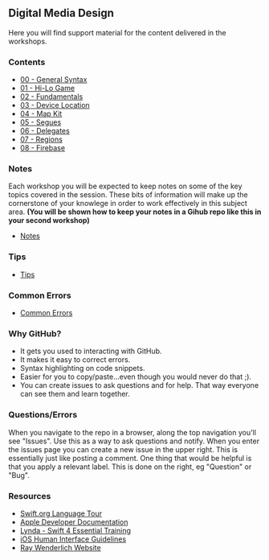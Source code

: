## Digital Media Design

Here you will find support material for the content delivered in the workshops.

### Contents
+ [00 - General Syntax](https://github.com/KyleGoslan/Digital-Media-Design/tree/master/00%20-%20General%20Syntax)
+ [01 - Hi-Lo Game](https://github.com/KyleGoslan/Digital-Media-Design/tree/master/01%20-%20Hi-Lo%20Game)
+ [02 - Fundamentals](https://github.com/KyleGoslan/Digital-Media-Design/tree/master/02%20-%20Fundamentals)
+ [03 - Device Location](https://github.com/KyleGoslan/Digital-Media-Design/tree/master/03%20-%20Device%20Location)
+ [04 - Map Kit](https://github.com/KyleGoslan/Digital-Media-Design/tree/master/04%20-%20Map%20Kit)
+ [05 - Segues](https://github.com/KyleGoslan/Digital-Media-Design/tree/master/05%20-%20Segues)
+ [06 - Delegates](https://github.com/KyleGoslan/Digital-Media-Design/tree/master/06%20-%20Delegates)
+ [07 - Regions](https://github.com/KyleGoslan/Digital-Media-Design/tree/master/07%20-%20Regions)
+ [08 - Firebase](https://github.com/KyleGoslan/Digital-Media-Design/tree/master/08%20-%20Firebase)
<!--+ [07 - Image Picker](https://github.com/KyleGoslan/Digital-Media-Design/tree/master/07%20-%20Image%20Picker)-->
<!--+ [08 - TableViews](https://github.com/KyleGoslan/Digital-Media-Design/tree/master/08%20-%20TableViews)-->
<!--+ [09 - CocoaPods](https://github.com/KyleGoslan/Digital-Media-Design/tree/master/09%20-%20CocoaPods)-->
<!--+ [10 - Firebase](https://github.com/KyleGoslan/Digital-Media-Design/tree/master/10%20-%20Firebase)-->

### Notes

Each workshop you will be expected to keep notes on some of the key topics covered in the session. These bits of information will make up the cornerstone of your knowlege in order to work effectively in this subject area. **(You will be shown how to keep your notes in a Gihub repo like this in your second workshop)**

+ [Notes](https://github.com/KyleGoslan/Digital-Media-Design/tree/master/Notes)

### Tips
+ [Tips](https://github.com/KyleGoslan/Digital-Media-Design/blob/master/Tips.md) 

### Common Errors
+ [Common Errors](https://github.com/KyleGoslan/Digital-Media-Design/tree/master/Common%20Errors) 

### Why GitHub?
+ It gets you used to interacting with GitHub.
+ It makes it easy to correct errors. 
+ Syntax highlighting on code snippets.  
+ Easier for you to copy/paste...even though you would never do that ;).   
+ You can create issues to ask questions and for help. That way everyone can see them and learn together. 

### Questions/Errors
When you navigate to the repo in a browser, along the top navigation you'll see "Issues". Use this as a way to ask questions and notify. When you enter the issues page you can create a new issue in the upper right. This is essentially just like posting a comment. One thing that would be helpful is that you apply a relevant label. This is done on the right, eg "Question" or "Bug".

### Resources
+ [Swift.org Language Tour ](https://docs.swift.org/swift-book/GuidedTour/GuidedTour.html)
+ [Apple Developer Documentation](https://developer.apple.com/documentation)
+ [Lynda - Swift 4 Essential Training](https://www.lynda.com/Swift-tutorials/Swift-4-Essential-Training/636121-2.html)
+ [iOS Human Interface Guidelines](https://developer.apple.com/design/human-interface-guidelines/ios/overview/themes/)
+ [Ray Wenderlich Website](http://raywenderlich.com/)



